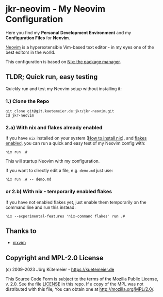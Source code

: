# jkr-neovim - My Neovim Configuration

Here you find my **Personal Development Environment** and my **Configuration Files** for **Neovim**.

[Neovim](https://neovim.io/) is a hyperextensible Vim-based text editor - in my eyes one of the best editors in the world.

This configuration is based on [Nix: the package manager](https://nixos.org/learn.html).

## TLDR; Quick run, easy testing

Quickly run and test my Neovim setup without installing it:

### 1.) Clone the Repo

```
git clone git@git.kuetemeier.de:jkr/jkr-neovim.git
cd jkr-neovim
```

### 2.a) With nix and flakes already enabled

If you have `nix` installed on your system ([How to install nix](https://nixos.org/download.html#download-nix)),
and [flakes enabled](https://nixos.wiki/wiki/Flakes), you can run a quick and easy test of my Neovim config with:

```console
nix run .#
```

This will startup Neovim with my configuration.

If you want to directly edit a file, e.g. `demo.md` just use:

```console
nix run .# -- demo.md
```

### or 2.b) With nix - temporarily enabled flakes

If you have not enabled flakes yet, just enable them temporarily on the command line and run this instead:

```console
nix --experimental-features 'nix-command flakes' run .#
```

## Thanks to

- [nixvim](https://github.com/pta2002/nixvim)

## Copyright and MPL-2.0 License

(c) 2009-2023 Jörg Kütemeier - https://kuetemeier.de

This Source Code Form is subject to the terms of the Mozilla Public License, v.
2.0. See the file [LICENSE](LICENSE) in this repo. If a copy of the MPL was not
distributed with this file, You can obtain one at http://mozilla.org/MPL/2.0/.

